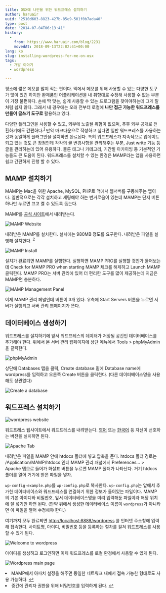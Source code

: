 ```yaml
---
title: OSX에 나만을 위한 워드프레스 설치하기
author: haruair
uuid: "2510d603-8823-427b-85e9-501f0b7ada40"
type: post
date: "2014-07-04T06:13:41"
history:
  - 
    from: https://www.haruair.com/blog/2231
    movedAt: 2018-09-13T22:02:41+00:00
lang: ko
slug: installing-wordpress-for-me-on-osx
tags:
  - 개발 이야기
  - wordpress

---
```

평소에 짧은 메모를 많이 적는 편이다. 맥에서 메모를 위해 사용할 수 있는 다양한 도구가 많이 있긴 하지만 완제품인 어플리케이션을 내 취향대로 수정해 사용할 수 없는 부분이 가장 불편하다. 손에 딱 맞는, 쉽게 사용할 수 있는 프로그램을 찾아야하는데 그게 말처럼 쉽지 않다. 그래서 내 경우에는 오래 전부터 로컬에 **나만 접근 가능한 워드프레스를 만들어 글쓰기 도구로** 활용하고 있다.

다양한 플러그인을 사용할 수 있고, 외부에 노출될 위험이 없으며, 추후 외부 공개로 전환하기에도 간편하다.<sup id="fnref-2231-1"><a href="#fn-2231-1" rel="footnote">1</a></sup> 만약 마크다운으로 작성하고 싶다면 일반 워드프레스를 사용하는 것과 동일하게 플러그인을 설치하면 완료된다. 특히 워드프레스가 지속적으로 업데이트 되고 있는 것도 큰 장점인데 각각의 글 변경사항을 관리해주는 부분, Just write 기능 등 글을 관리하는데 있어 유용하다. 물론 태그나 카테고리, 기간별 아카이빙 등 기본적인 기능들도 큰 도움이 된다. 워드프레스를 설치할 수 있는 환경은 MAMP라는 앱을 사용하면 쉽고 간편하게 진행 할 수 있다.

## MAMP 설치하기

MAMP는 Mac을 위한 Apache, MySQL, PHP로 맥에서 웹서버를 구동해주는 앱이다. 일반적으로는 각각 설치하고 세팅해야 하는 번거로움이 있는데 MAMP는 단지 버튼 하나만 누르면 끄고 켤 수 있도록 돕는다.

MAMP를 [공식 사이트][1]에서 내려받는다.

![MAMP Website](./0B4p7iYg40OiFd1hHUnVpUVdYV0U.webp)

내려받은 MAMP를 설치한다. 설치에는 980MB 정도를 요구한다. 내려받은 파일을 실행해 설치한다. <sup id="fnref-2231-2"><a href="#fn-2231-2" rel="footnote">2</a></sup>

![MAMP Install](./0B4p7iYg40OiFVlJTcFBmTnQxenc.webp)

설치가 완료되면 MAMP를 실행한다. 실행하면 MAMP PRO를 실행할 것인가 물어보는데 Check for MAMP PRO when starting MAMP 체크를 해제하고 Launch MAMP 클릭한다. MAMP PRO는 서버 관리에 있어 더 편리한 도구를 많이 제공하는데 지금은 MAMP면 충분하다.

![MAMP Management Panel](./0B4p7iYg40OiFTE9DdXNobjZxa0U.webp)

이제 MAMP 관리 페널인데 버튼이 3개 있다. 우측에 Start Servers 버튼을 누르면 서버가 실행되고 서버 관리 웹페이지가 뜬다.


## 데이터베이스 생성하기

워드프레스를 설치하기에 앞서 워드프레스의 데이터가 저장될 공간인 데이터베이스를 추가해야 한다. 위에서 본 서버 관리 웹페이지에 상단 메뉴에서 Tools > phpMyAdmin을 클릭한다.

![phpMyAdmin](./0B4p7iYg40OiFUld2NGRTMmFaQnM.webp)

상단에 Databases 탭을 클릭, Create database 밑에 Database name에 wordpress를 입력하고 오른쪽 Create 버튼을 클릭한다. (다른 데이터베이스명을 사용해도 상관없다)

![Create a database](./0B4p7iYg40OiFNGNlTEwyQjFEd1U.webp)

## 워드프레스 설치하기

![wordpress website](./0B4p7iYg40OiFT0tHZTZUbFZhZ3c.webp)

워드프레스 웹사이트에서 워드프레스를 내려받는다. [영어][9] 또는 [한국어][10] 등 자신이 선호하는 버전을 설치하면 된다.

![Apache Tab](./0B4p7iYg40OiFel8wUGVmU0N4ckE.webp)

내려받은 파일을 MAMP 안에 htdocs 폴더에 넣고 압축을 푼다. htdocs 폴더 경로는 /Application/MAMP/htdocs 인데 MAMP 관리 패널에서 Preferences… > Apache 탭으로 들어가 화살표 버튼을 누르면 MAMP 폴더가 나타난다. 거기 htdocs 폴더를 열어 거기에 받은 파일을 넣자.

`wp-config-example.php`를 `wp-config.php`로 복사한다. `wp-config.php`는 앞에서 추가한 데이터베이스와 워드프레스를 연결하기 위한 정보가 들어있는 파일이다. MAMP의 기본 아이디와 비밀번호, 앞서 데이터베이스명을 미리 입력해둔 파일이라 해당 위치에 잘 넣기만 하면 된다. (만약 위에서 생성한 데이터베이스 이름이 `wordpress`가 아니라면 이 파일을 열어 수정해야 한다.)

여기까지 모두 완료되면 <http://localhost:8888/wordpress> 를 인터넷 주소창에 입력해 접속한다. 사이트명, 아이디, 비밀번호 등을 등록하는 절차를 걸쳐 워드프레스를 사용할 수 있게 된다.

![Welcome to wordpress](./0B4p7iYg40OiFbW1Nb0ExZUQ0SDQ.webp)

아이디를 생성하고 로그인하면 이제 워드프레스를 로컬 환경에서 사용할 수 있게 된다.

![Wordpress main page](./0B4p7iYg40OiFZDJJM0VDbnJWNVk.webp)

<li id="fn-2231-1">
  MAMP에서 아파치 설정을 해주면 동일한 네트워크 내에서 접속 가능한 형태로도 사용 가능하다.&#160;<a href="#fnref-2231-1" rev="footnote">&#8617;</a>
</li>
<li id="fn-2231-2">
  중간에 관리자 권한을 위해 비밀번호를 입력하게 된다.&#160;<a href="#fnref-2231-2" rev="footnote">&#8617;</a> </fn></footnotes>

 [1]: http://www.mamp.info
 [9]: http://wordpress.org/download/
 [10]: http://ko.wordpress.org/
